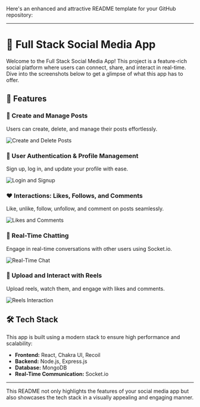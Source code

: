 Here's an enhanced and attractive README template for your GitHub repository:

---

# 🚀 Full Stack Social Media App

Welcome to the Full Stack Social Media App! This project is a feature-rich social platform where users can connect, share, and interact in real-time. Dive into the screenshots below to get a glimpse of what this app has to offer.

## 🌟 Features

### 📝 Create and Manage Posts
Users can create, delete, and manage their posts effortlessly.

![Create and Delete Posts](https://github.com/user-attachments/assets/ddee272b-57c6-4b7b-b2df-66b489dfc16d)

### 🔐 User Authentication & Profile Management
Sign up, log in, and update your profile with ease.

![Login and Signup](https://github.com/user-attachments/assets/e53a776f-0c64-431d-afbd-e7f33edad40b)

### ❤️ Interactions: Likes, Follows, and Comments
Like, unlike, follow, unfollow, and comment on posts seamlessly.

![Likes and Comments](https://github.com/user-attachments/assets/7c03881c-320e-4e05-a8f7-d0d4f4e3ed59)

### 💬 Real-Time Chatting
Engage in real-time conversations with other users using Socket.io.

![Real-Time Chat](https://github.com/user-attachments/assets/badab74c-8e6f-40d8-8c78-cc14cf5ae759)

### 🎥 Upload and Interact with Reels
Upload reels, watch them, and engage with likes and comments.

![Reels Interaction](https://github.com/user-attachments/assets/13df7a56-f551-400a-b93f-1263f7e423d8)

## 🛠️ Tech Stack

This app is built using a modern stack to ensure high performance and scalability:

- **Frontend:** React, Chakra UI, Recoil
- **Backend:** Node.js, Express.js
- **Database:** MongoDB
- **Real-Time Communication:** Socket.io

---

This README not only highlights the features of your social media app but also showcases the tech stack in a visually appealing and engaging manner.
